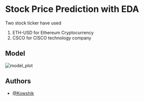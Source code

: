# Stock Price Prediction with EDA
Two stock ticker have used
1. ETH-USD for Ethereum Cryptocurrency 
2. CSCO for CISCO technology company


## Model

![model_plot](https://github.com/kowshik14/ML-Project/assets/97826581/86e0f402-5813-4296-8b7e-8c94394fe790)


## Authors

- [@Kowshik](https://www.sites.google.com/view/kowshikroy)
